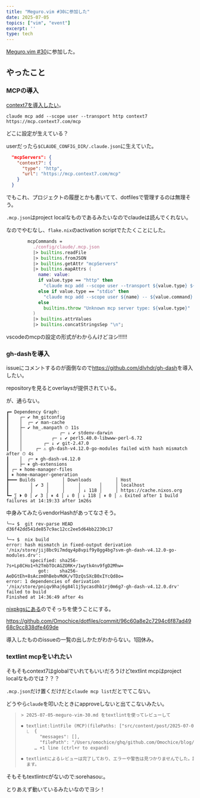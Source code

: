 ```yaml
---
title: "Meguro.vim #30に参加した"
date: 2025-07-05
topics: ["vim", "event"]
excerpt: ''
type: tech
---
```


[Meguro.vim #30](https://megurovim.connpass.com/event/356081/)に参加した。

## やったこと

### MCPの導入

[context7を導入したい](https://github.com/Omochice/dotfiles/issues/1468)。

`claude mcp add --scope user --transport http context7 https://mcp.context7.com/mcp`

どこに設定が生えている？

userだったら`$CLAUDE_CONFIG_DIR/.claude.json`に生えていた。

```json
  "mcpServers": {
    "context7": {
      "type": "http",
      "url": "https://mcp.context7.com/mcp"
    }
  }
```

でもこれ、プロジェクトの履歴とかも書いてて、dotfilesで管理するのは無理そう。

`.mcp.json`はproject localなものであるみたいなのでclaudeは読んでくれない。

なのでやむなし、`flake.nix`のactivation scriptでたたくことにした。

```nix
        mcpCommands =
          ./config/claude/.mcp.json
          |> builtins.readFile
          |> builtins.fromJSON
          |> builtins.getAttr "mcpServers"
          |> builtins.mapAttrs (
            name: value:
            if value.type == "http" then
              "claude mcp add --scope user --transport ${value.type} ${name} ${value.url}"
            else if value.type == "stdio" then
              "claude mcp add --scope user ${name} -- ${value.command} ${builtins.concatStringsSep " " value.args}"
            else
              builtins.throw "Unknown mcp server type: ${value.type}"
          )
          |> builtins.attrValues
          |> builtins.concatStringsSep "\n";
```

vscodeのmcpの設定の形式がわからんけどヨシ!!!!!!


### gh-dashを導入

issueにコメントするのが面倒なので<https://github.com/dlvhdr/gh-dash>を導入したい。

repositoryを見るとoverlaysが提供されている。

が、通らない。

```console
┏━ Dependency Graph:
┃    ┌─ ✔ hm_gitconfig
┃    │  ┌─ ✔ man-cache
┃    ├─ ✔ hm_.manpath ⏱ 11s
┃    │              ┌─ ↓ ✔ stdenv-darwin
┃    │           ┌─ ↓ ✔ perl5.40.0-libwww-perl-6.72
┃    │        ┌─ ↓ ✔ git-2.47.0
┃    │     ┌─ ⚠ gh-dash-v4.12.0-go-modules failed with hash mismatch after ⏱ 4s
┃    │  ┌─ ⏸ gh-dash-v4.12.0
┃    ├─ ⏸ gh-extensions
┃ ┌─ ⏸ home-manager-files
┃ ⏸ home-manager-generation
┣━━━ Builds          │ Downloads         │ Host
┃        │ ✔ 3 │     │     │       │     │ localhost
┃        │     │     │     │ ↓ 118 │     │ https://cache.nixos.org
┗━ ∑ ⏵ 0 │ ✔ 3 │ ⏸ 4 │ ↓ 0 │ ↓ 118 │ ⏸ 0 │ ⚠ Exited after 1 build failures at 14:19:33 after 1m26s
```


中身みてみたらvendorHashがあってなさそう。

```console
╰─→ $  git rev-parse HEAD
d36f42dd541de857c9ac12cc2ee5d64bb2230c17

╰─→ $  nix build
error: hash mismatch in fixed-output derivation '/nix/store/jij8bc9i7mdqy4p8vpif9y8gg4bg7svm-gh-dash-v4.12.0-go-modules.drv':
         specified: sha256-7s+Lp8CHo1+h2TmbTOcAGZORK+/1wytk4nv9fgD2Mhw=
            got:    sha256-AeDGtEh+8sAczm0hBebvMdK/vTDzQsSXcB0xIYcQd8o=
error: 1 dependencies of derivation '/nix/store/pniqv9haj6g84l1j5ycasdhb1rj0m6g7-gh-dash-v4.12.0.drv' failed to build
Finished at 14:36:49 after 4s
```

[nixpkgsにある](https://github.com/NixOS/nixpkgs/blob/nixos-unstable/pkgs/by-name/gh/gh-dash/package.nix#L34)のでそっちを使うことにする。

<https://github.com/Omochice/dotfiles/commit/96c60a8e2c7294c6f87ad4968c9cc838dfe469de>

導入したもののissueの一覧の出しかたがわからない。1回休み。

### textlint mcpをいれたい

そもそもcontext7はglobalでいれてもいいだろうけどtextlint mcpはproject localなものでは？？？

`.mcp.json`だけ置くだけだと`claude mcp list`だとでてこない。

どうやら`claude`を叩いたときにapproveしないと出てこないみたい。

> ```txt
> > 2025-07-05-meguro-vim-30.md をtextlintを使ってレビューして
>
> ⏺ textlint:lintFile (MCP)(filePaths: ["src/content/post/2025-07-05-meguro-vim-30.md"])
>   ⎿  {
>        "messages": [],
>        "filePath": "/Users/omochice/ghq/github.com/Omochice/blog/src/content/post/2025-07-05-meguro-vim-30.md"
>      … +1 line (ctrl+r to expand)
>
> ⏺ textlintによるレビューは完了しており、エラーや警告は見つかりませんでした。記事は文章のルールに従って適切に書かれてい
>   ます。
> ```

そもそもtextlintrcがないので:sorehasou:。

とりあえず動いているみたいなのでヨシ！
